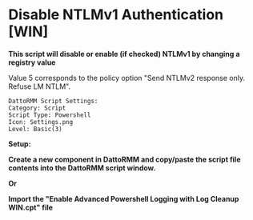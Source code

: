 # Disable NTLMv1 Authentication [WIN]
**This script will disable or enable (if checked) NTLMv1 by changing a registry value**

Value 5 corresponds to the policy option "Send NTLMv2 response only. Refuse LM NTLM".

```
DattoRMM Script Settings:
Category: Script
Script Type: Powershell
Icon: Settings.png
Level: Basic(3)
```
**Setup:**

**Create a new component in DattoRMM and copy/paste the script file contents into the DattoRMM script window.**

**Or**

**Import the "Enable Advanced Powershell Logging with Log Cleanup WIN.cpt" file**
